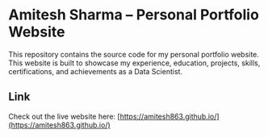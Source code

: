 # Amitesh Sharma – Personal Portfolio Website
This repository contains the source code for my personal portfolio website. This website is built to showcase my experience, education, projects, skills, certifications, and achievements as a Data Scientist.

## Link

Check out the live website here: [https://amitesh863.github.io/](https://amitesh863.github.io/)
